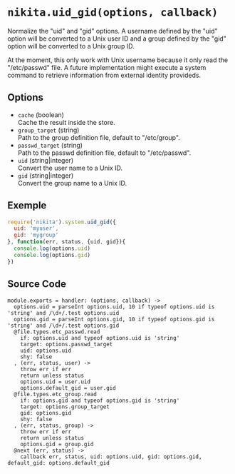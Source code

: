 
# `nikita.uid_gid(options, callback)`

Normalize the "uid" and "gid" options. A username defined by the "uid" option will
be converted to a Unix user ID and a group defined by the "gid" option will
be converted to a Unix group ID.    

At the moment, this only work with Unix username because it only read the
"/etc/passwd" file. A future implementation might execute a system command to
retrieve information from external identity provideds.   

## Options

* `cache` (boolean)   
  Cache the result inside the store.
* `group_target` (string)   
  Path to the group definition file, default to "/etc/group".
* `passwd_target` (string)   
  Path to the passwd definition file, default to "/etc/passwd".
* `uid` (string|integer)   
  Convert the user name to a Unix ID.
* `gid` (string|integer)   
  Convert the group name to a Unix ID.

## Exemple

```js
require('nikita').system.uid_gid({
  uid: 'myuser',
  gid: 'mygroup'
}, function(err, status, {uid, gid}){
  console.log(options.uid)
  console.log(options.gid)
})
```

## Source Code

    module.exports = handler: (options, callback) ->
      options.uid = parseInt options.uid, 10 if typeof options.uid is 'string' and /\d+/.test options.uid
      options.gid = parseInt options.gid, 10 if typeof options.gid is 'string' and /\d+/.test options.gid
      @file.types.etc_passwd.read
        if: options.uid and typeof options.uid is 'string'
        target: options.passwd_target
        uid: options.uid
        shy: false
      , (err, status, user) ->
        throw err if err
        return unless status
        options.uid = user.uid
        options.default_gid = user.gid
      @file.types.etc_group.read
        if: options.gid and typeof options.gid is 'string'
        target: options.group_target
        gid: options.gid
        shy: false
      , (err, status, group) ->
        throw err if err
        return unless status
        options.gid = group.gid
      @next (err, status) ->
        callback err, status, uid: options.uid, gid: options.gid, default_gid: options.default_gid 
